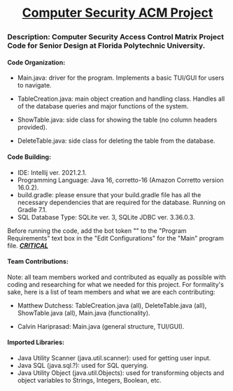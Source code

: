 # <p align="center">**<u>Computer Security ACM Project</u>**</p>

### **Description:** Computer Security Access Control Matrix Project Code for Senior Design at Florida Polytechnic University. 

#### **Code Organization:** 

- Main.java: driver for the program. Implements a basic TUI/GUI for users to navigate.

- TableCreation.java: main object creation and handling class. Handles all of the database queries and major functions of the system.

- ShowTable.java: side class for showing the table (no column headers provided).

- DeleteTable.java: side class for deleting the table from the database.
  

#### **Code Building:** 

- IDE: Intellij ver. 2021.2.1.
- Programming Language: Java 16, corretto-16 (Amazon Corretto version 16.0.2).
- build.gradle: please ensure that your build.gradle file has all the necessary dependencies that are required for the database. Running on Gradle 7.1.
- SQL Database Type: SQLite ver. 3, SQLite JDBC ver. 3.36.0.3.

Before running the code, add the bot token ""  to the "Program Requirements" text box in the "Edit Configurations" for the "Main" program file. **<u>*CRITICAL*</u>**



#### **Team Contributions:**

Note: all team members worked and contributed as equally as possible with coding and researching for what we needed for this project. For formality's sake, here is a list of team members and what we are each contributing:

- Matthew Dutchess: TableCreation.java (all), DeleteTable.java (all), ShowTable.java (all), Main.java (functionality). 

- Calvin Hariprasad: Main.java (general structure, TUI/GUI).

  

#### **Imported Libraries:** 

- Java Utility Scanner (java.util.scanner): used for getting user input.
- Java SQL (java.sql.?): used for SQL querying.
- Java Utility Object (java.util.Objects): used for transforming objects and object variables to Strings, Integers, Boolean, etc.
